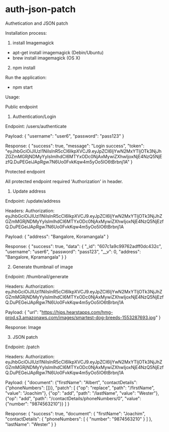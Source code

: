 # auth-json-patch
Authetication and JSON patch

Installation process:
1. install Imagemagick
 - apt-get install imagemagick (Debin/Ubuntu)
 - brew install imagemagick (OS X)

2. npm install

Run the application:
 - npm start

Usage:

Public endpoint

1. Authentication/Login

  Endpoint: /users/authenticate

  Payload: {
        "username": "user6",
        "password": "pass123"
    }

  Response: {
        "success": true,
        "message": "Login success",
        "token": "eyJhbGciOiJIUzI1NiIsInR5cCI6IkpXVCJ9.eyJpZCI6IjYwN2MxYTljOTk3NjJhZGZmMGRjNDMyYyIsImlhdCI6MTYxODc0NjAxMywiZXhwIjoxNjE4NzQ5NjEzfQ.DuPEGeiJApRgw7N6Uo0FvkKqw4m5yOo5IO6tBrbnj1A"
    }


Protected endpoint

All protected endpoint required 'Authorization' in header.


1. Update address

  Endpoint: /update/address

  Headers: Authorization: eyJhbGciOiJIUzI1NiIsInR5cCI6IkpXVCJ9.eyJpZCI6IjYwN2MxYTljOTk3NjJhZGZmMGRjNDMyYyIsImlhdCI6MTYxODc0NjAxMywiZXhwIjoxNjE4NzQ5NjEzfQ.DuPEGeiJApRgw7N6Uo0FvkKqw4m5yOo5IO6tBrbnj1A

  Payload: {
        "address": "Bangalore, Koramangala"
    }

  Response: {
        "success": true,
        "data": {
            "_id": "607c1a9c99762adff0dc432c",
            "username": "user6",
            "password": "pass123",
            "__v": 0,
            "address": "Bangalore, Kpramangala"
        }
    }


2. Generate thumbnail of image

  Endpoint: /thumbnail/generate

  Headers: Authorization: eyJhbGciOiJIUzI1NiIsInR5cCI6IkpXVCJ9.eyJpZCI6IjYwN2MxYTljOTk3NjJhZGZmMGRjNDMyYyIsImlhdCI6MTYxODc0NjAxMywiZXhwIjoxNjE4NzQ5NjEzfQ.DuPEGeiJApRgw7N6Uo0FvkKqw4m5yOo5IO6tBrbnj1A

  Payload: {
        "url": "https://hips.hearstapps.com/hmg-prod.s3.amazonaws.com/images/smartest-dog-breeds-1553287693.jpg"
    }

  Response: Image


3. JSON patch

  Endpoint: /patch

  Headers: Authorization: eyJhbGciOiJIUzI1NiIsInR5cCI6IkpXVCJ9.eyJpZCI6IjYwN2MxYTljOTk3NjJhZGZmMGRjNDMyYyIsImlhdCI6MTYxODc0NjAxMywiZXhwIjoxNjE4NzQ5NjEzfQ.DuPEGeiJApRgw7N6Uo0FvkKqw4m5yOo5IO6tBrbnj1A

  Payload: {
        "document": {"firstName": "Albert", "contactDetails": {"phoneNumbers": []}},
        "patch": [
            {"op": "replace", "path": "/firstName", "value": "Joachim"},
            {"op": "add", "path": "/lastName", "value": "Wester"},
            {"op": "add", "path": "/contactDetails/phoneNumbers/0", "value": {"number": "9874563210"}}
        ]
    }

  Response: {
        "success": true,
        "document": {
            "firstName": "Joachim",
            "contactDetails": {
                "phoneNumbers": [
                    {
                        "number": "9874563210"
                    }
                ]
            },
            "lastName": "Wester"
        }
    }

